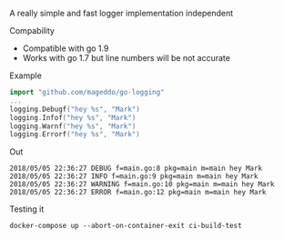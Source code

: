 A really simple and fast logger implementation independent

Compability 

* Compatible with go 1.9
* Works with go 1.7 but line numbers will be not accurate

Example

```go
import "github.com/mageddo/go-logging"
...
logging.Debugf("hey %s", "Mark")
logging.Infof("hey %s", "Mark")
logging.Warnf("hey %s", "Mark")
logging.Errorf("hey %s", "Mark")
```

Out
```
2018/05/05 22:36:27 DEBUG f=main.go:8 pkg=main m=main hey Mark
2018/05/05 22:36:27 INFO f=main.go:9 pkg=main m=main hey Mark
2018/05/05 22:36:27 WARNING f=main.go:10 pkg=main m=main hey Mark
2018/05/05 22:36:27 ERROR f=main.go:12 pkg=main m=main hey Mark
```

Testing it

```
docker-compose up --abort-on-container-exit ci-build-test
```